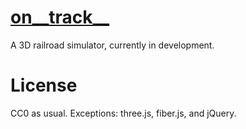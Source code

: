# [on__track__ ](http://zlsa.github.io/ontrack)

A 3D railroad simulator, currently in development.

# License

CC0 as usual. Exceptions: three.js, fiber.js, and jQuery.
